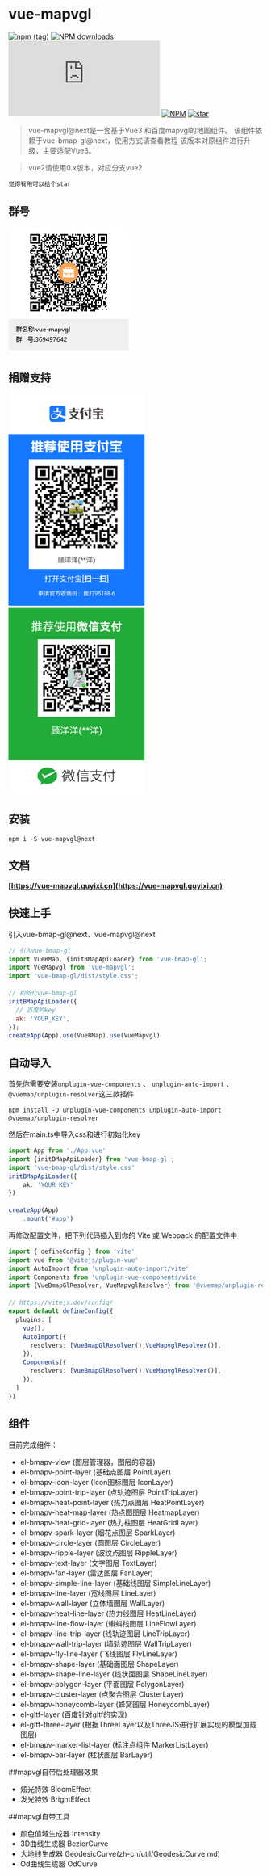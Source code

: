 
# vue-mapvgl
[![npm (tag)](https://img.shields.io/npm/v/vue-mapvgl/next)](https://www.npmjs.org/package/vue-mapvgl)
[![NPM downloads](http://img.shields.io/npm/dm/vue-mapvgl.svg)](https://npmjs.org/package/vue-mapvgl)
![JS gzip size](http://img.badgesize.io/https://unpkg.com/vue-mapvgl@next/dist/index.min.js?compression=gzip&label=gzip%20size:%20JS)
[![NPM](https://img.shields.io/npm/l/vue-mapvgl)](https://gitee.com/guyangyang/vue-mapvgl)
[![star](https://gitee.com/guyangyang/vue-mapvgl/badge/star.svg?theme=dark)](https://gitee.com/guyangyang/vue-mapvgl/stargazers)

> vue-mapvgl@next是一套基于Vue3 和百度mapvgl的地图组件。
> 该组件依赖于vue-bmap-gl@next，使用方式请查看教程
> 该版本对原组件进行升级，主要适配Vue3。

>vue2请使用0.x版本，对应分支vue2

```html
觉得有用可以给个star
```

## 群号
![avatar](./image/vue-mapvgl.png)

## 捐赠支持
<img src="./image/zhifubao.jpg" alt="支付宝" width="270px" />
<img src="./image/weixin.png" alt="微信" width="270px"/>

## 安装
```
npm i -S vue-mapvgl@next
```

## 文档
**[https://vue-mapvgl.guyixi.cn](https://vue-mapvgl.guyixi.cn)**


## 快速上手

引入vue-bmap-gl@next、vue-mapvgl@next

```javascript
// 引入vue-bmap-gl
import VueBMap, {initBMapApiLoader} from 'vue-bmap-gl';
import VueMapvgl from 'vue-mapvgl';
import 'vue-bmap-gl/dist/style.css';

// 初始化vue-bmap-gl
initBMapApiLoader({
  // 百度的key
  ak: 'YOUR_KEY',
});
createApp(App).use(VueBMap).use(VueMapvgl)

```

## 自动导入
首先你需要安装```unplugin-vue-components``` 、 ```unplugin-auto-import``` 、 ```@vuemap/unplugin-resolver```这三款插件
```
npm install -D unplugin-vue-components unplugin-auto-import @vuemap/unplugin-resolver
```
然后在main.ts中导入css和进行初始化key
```ts
import App from './App.vue'
import {initBMapApiLoader} from 'vue-bmap-gl';
import 'vue-bmap-gl/dist/style.css'
initBMapApiLoader({
    ak: 'YOUR_KEY'
})

createApp(App)
    .mount('#app')
```
再修改配置文件，把下列代码插入到你的 Vite 或 Webpack 的配置文件中
```ts
import { defineConfig } from 'vite'
import vue from '@vitejs/plugin-vue'
import AutoImport from 'unplugin-auto-import/vite'
import Components from 'unplugin-vue-components/vite'
import {VueBmapGlResolver, VueMapvglResolver} from '@vuemap/unplugin-resolver'

// https://vitejs.dev/config/
export default defineConfig({
  plugins: [
    vue(),
    AutoImport({
      resolvers: [VueBmapGlResolver(),VueMapvglResolver()],
    }),
    Components({
      resolvers: [VueBmapGlResolver(),VueMapvglResolver()],
    }),
  ]
})
```

## 组件

目前完成组件：
* el-bmapv-view (图层管理器，图层的容器)
* el-bmapv-point-layer (基础点图层 PointLayer)
* el-bmapv-icon-layer (Icon图标图层 IconLayer)
* el-bmapv-point-trip-layer (点轨迹图层 PointTripLayer)
* el-bmapv-heat-point-layer (热力点图层 HeatPointLayer)
* el-bmapv-heat-map-layer (热点图图层 HeatmapLayer)
* el-bmapv-heat-grid-layer (热力柱图层 HeatGridLayer)
* el-bmapv-spark-layer (烟花点图层 SparkLayer)
* el-bmapv-circle-layer (圆图层 CircleLayer)
* el-bmapv-ripple-layer (波纹点图层 RippleLayer)
* el-bmapv-text-layer (文字图层 TextLayer)
* el-bmapv-fan-layer (雷达图层 FanLayer)
* el-bmapv-simple-line-layer (基础线图层 SimpleLineLayer)
* el-bmapv-line-layer (宽线图层 LineLayer)
* el-bmapv-wall-layer (立体墙图层 WallLayer)
* el-bmapv-heat-line-layer (热力线图层 HeatLineLayer)
* el-bmapv-line-flow-layer (蝌蚪线图层 LineFlowLayer)
* el-bmapv-line-trip-layer (线轨迹图层 LineTripLayer)
* el-bmapv-wall-trip-layer (墙轨迹图层 WallTripLayer)
* el-bmapv-fly-line-layer (飞线图层 FlyLineLayer)
* el-bmapv-shape-layer (基础面图层 ShapeLayer)
* el-bmapv-shape-line-layer (线状面图层 ShapeLineLayer)
* el-bmapv-polygon-layer (平面图层 PolygonLayer)
* el-bmapv-cluster-layer (点聚合图层 ClusterLayer)
* el-bmapv-honeycomb-layer (蜂窝图层 HoneycombLayer)
* el-gltf-layer (百度针对gltf的实现)
* el-gltf-three-layer (根据ThreeLayer以及ThreeJS进行扩展实现的模型加载图层)
* el-bmapv-marker-list-layer (标注点组件 MarkerListLayer)
* el-bmapv-bar-layer (柱状图层 BarLayer)

##mapvgl自带后处理器效果
* 炫光特效 BloomEffect
* 发光特效 BrightEffect

##mapvgl自带工具
* 颜色值域生成器 Intensity
* 3D曲线生成器 BezierCurve
* 大地线生成器 GeodesicCurve(zh-cn/util/GeodesicCurve.md)
* Od曲线生成器 OdCurve
